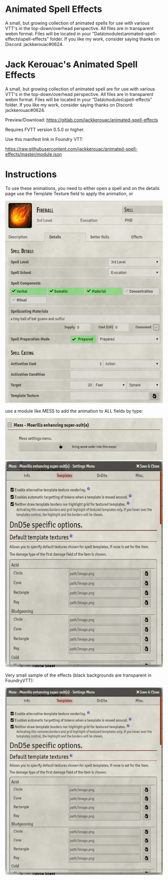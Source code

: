 # Animated Spell Effects
A small, but growing collection of animated spells for use with various VTT's in the top-down/overhead perspective. All files are in transparent webm format. Files will be located in your "Data\modules\animated-spell-effects\spell-effects" folder. If you like my work, consider saying thanks on Discord: jackkerouac#0624.

# Jack Kerouac's Animated Spell Effects
A small, but growing collection of animated spell are for use with various VTT's in the top-down/overhead perspective. All files are in transparent webm format. Files will be located in your "Data\modules\spell-effects" folder. If you like my work, consider saying thanks on Discord: jackkerouac#0624.

Preview/Download: https://gitlab.com/jackkerouac/animated-spell-effects

Requires FVTT version 0.5.0 or higher.

Use this manifest link in Foundry VTT:

https://raw.githubusercontent.com/jackkerouac/animated-spell-effects/master/module.json

# Instructions
To use these animations, you need to either open a spell and on the details page use the Template Texture field to apply the animation, or

<img src="https://github.com/jackkerouac/animated-spell-effects/raw/master/image01.png" alt="Spell Effect Template 01" width="539" height="648">

use a module like MESS to add the animation to ALL fields by type:

<img src="https://github.com/jackkerouac/animated-spell-effects/raw/master/image02.png" alt="Spell Effect Template 02" width="580" height="135">
<img src="https://github.com/jackkerouac/animated-spell-effects/raw/master/image03.png" alt="Spell Effect Template 03" width="610" height="660">

Very small sample of the effects (black backgrounds are transparent in FoundryVTT):

<img src="https://github.com/jackkerouac/animated-spell-effects/raw/master/image03.png" alt="Spell Effect Sample" width="600" height="600">
